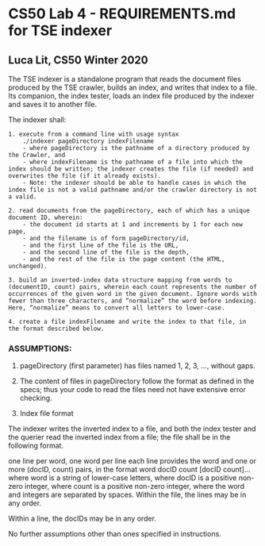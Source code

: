 # CS50 Lab 4 - REQUIREMENTS.md for TSE indexer
## Luca Lit, CS50 Winter 2020

The TSE indexer is a standalone program that reads the document files produced by the TSE crawler, builds an index, and writes that index to a file. Its companion, the index tester, loads an index file produced by the indexer and saves it to another file.

The indexer shall:

```
1. execute from a command line with usage syntax
	./indexer pageDirectory indexFilename
	- where pageDirectory is the pathname of a directory produced by the Crawler, and
	- where indexFilename is the pathname of a file into which the index should be written; the indexer creates the file (if needed) and overwrites the file (if it already exists).
	- Note: the indexer should be able to handle cases in which the index file is not a valid pathname and/or the crawler directory is not a valid.

2. read documents from the pageDirectory, each of which has a unique document ID, wherein:
	- the document id starts at 1 and increments by 1 for each new page,
	- and the filename is of form pageDirectory/id,
	- and the first line of the file is the URL,
	- and the second line of the file is the depth,
	- and the rest of the file is the page content (the HTML, unchanged).

3. build an inverted-index data structure mapping from words to (documentID, count) pairs, wherein each count represents the number of occurrences of the given word in the given document. Ignore words with fewer than three characters, and “normalize” the word before indexing. Here, “normalize” means to convert all letters to lower-case.

4. create a file indexFilename and write the index to that file, in the format described below.
```

### ASSUMPTIONS:

1. pageDirectory (first parameter) has files named 1, 2, 3, …, without gaps.

2. The content of files in pageDirectory follow the format as defined in the specs; thus your code to read the files need not have extensive error checking.

3. Index file format

The indexer writes the inverted index to a file, and both the index tester and the querier read the inverted index from a file; the file shall be in the following format.

one line per word, one word per line
each line provides the word and one or more (docID, count) pairs, in the format
word docID count [docID count]…
where word is a string of lower-case letters,
where docID is a positive non-zero integer,
where count is a positive non-zero integer,
where the word and integers are separated by spaces.
Within the file, the lines may be in any order.

Within a line, the docIDs may be in any order.

No further assumptions other than ones specified in instructions.
